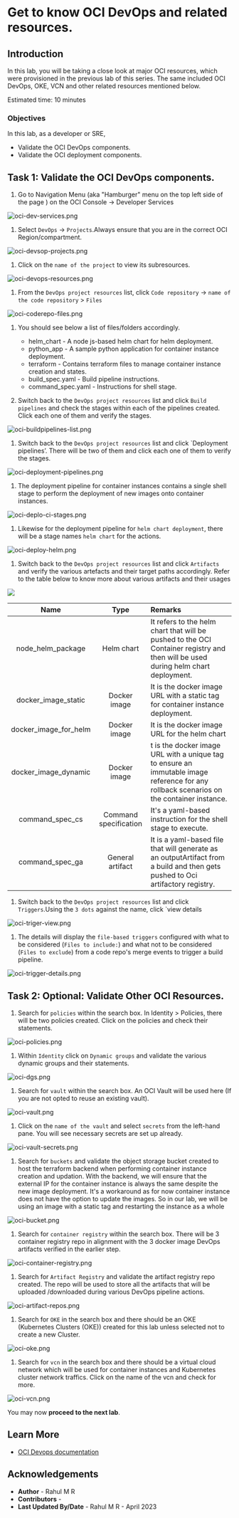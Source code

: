 # Get to know OCI DevOps and related resources.

## Introduction

In this lab, you will be taking a close look at major OCI  resources, which were provisioned in the previous lab of this series. The same included OCI DevOps, OKE, VCN and other related resources mentioned below.


Estimated time: 10 minutes

### Objectives

In this lab, as a developer or SRE,

* Validate the OCI DevOps components.
* Validate the OCI  deployment components.

## Task 1: Validate the OCI DevOps components.

1. Go to Navigation Menu (aka "Hamburger" menu on the top left side of the page ) on the OCI Console -> Developer Services

![oci-dev-services.png](images/oci-dev-services.png)

1. Select `DevOps` -> `Projects`.Always ensure that you are in the correct OCI Region/compartment.

![oci-devsop-projects.png](images/oci-devsop-projects.png)

1. Click on the `name of the project` to view its subresources.

![oci-devops-resources.png](images/oci-devops-resources.png)

1. From the `DevOps project resources` list, click `Code repository` -> `name of the code repository` > `Files`

![oci-coderepo-files.png](images/oci-coderepo-files.png)

1. You should see below a list of files/folders accordingly.

   - helm_chart - A node js-based helm chart for helm deployment.
   - python_app - A sample python application for container instance deployment.
   - terraform - Contains terraform files to manage container instance creation and states.
   - build_spec.yaml - Build pipeline instructions.
   - command_spec.yaml - Instructions for shell stage.

1. Switch back to the `DevOps project resources` list and click `Build pipelines` and check the stages within each of the pipelines created. Click each one of them and verify the stages.

![oci-buildpipelines-list.png](images/oci-buildpipelines-list.png)

1. Switch back to the `DevOps project resources` list and click `Deployment pipelines’. There will be two of them and click each one of them to verify the stages.

![oci-deployment-pipelines.png](images/oci-deployment-pipelines.png)

1. The deployment pipeline for container instances contains a single shell stage to perform the deployment of new images onto container instances.

![oci-deplo-ci-stages.png](images/oci-deplo-ci-stages.png)

1. Likewise for the deployment pipeline for `helm chart deployment`, there will be a stage names `helm chart` for the actions.

![oci-deploy-helm.png](images/oci-deploy-helm.png)

1. Switch back to the `DevOps project resources` list and click `Artifacts` and verify the various artefacts and their target paths accordingly. Refer to the table below to know more about various artifacts and their usages

![](images/oci-devops-artifacts.png)

|  Name   |     Type     | Remarks                                                                                                                             |
|:-------:|:------------:|:------------------------------------------------------------------------------------------------------------------------------------|
| node_helm_package |  Helm chart  | It refers to the helm chart that will be pushed to the OCI Container registry and then will be used during helm chart deployment.       |
| docker_image_static | Docker image | It is the docker image URL with a static tag for container instance deployment.                                                     |
| docker_image_for_helm | Docker image | It is the docker image URL for the helm chart                                                                                       |
| docker_image_dynamic |     Docker image      | t is the docker image URL with a unique tag to ensure an immutable image reference for any rollback scenarios on the container instance. |
| command_spec_cs |     Command specification      | It's a yaml-based instruction for the shell stage to execute.                                                                            |
| command_spec_ga |     General artifact      | It is a yaml-based file that will generate as an outputArtifact from a build and then gets pushed to Oci artifactory registry.        |

1. Switch back to the `DevOps project resources` list and click `Triggers`.Using the `3 dots` against the name, click `view details

![oci-triger-view.png](images/oci-triger-view.png)

1. The details will display the `file-based triggers` configured with what to be considered (`Files to include:`) and what not to be considered (`Files to exclude`) from a code repo's merge events to trigger a build pipeline.

![oci-trigger-details.png](images/oci-trigger-details.png)


## Task 2: Optional: Validate Other OCI Resources.

1. Search for `policies` within the search box. In Identity > Policies, there will be two policies created. Click on the policies and check their statements.

![oci-policies.png](images/oci-policies.png)

1. Within `Identity` click on `Dynamic groups` and validate the various dynamic groups and their statements.

![oci-dgs.png](images/oci-dgs.png)

1. Search for `vault` within the search box. An OCI Vault will be used here (If you are not opted to reuse an existing vault).

![oci-vault.png](images/oci-vault.png)

1. Click on the `name of the vault` and select `secrets` from the left-hand pane. You will see necessary secrets are set up already.

![oci-vault-secrets.png](images/oci-vault-secrets.png)

1. Search for `buckets` and validate the object storage bucket created to host the terraform backend when performing container instance creation and updation. With the backend, we will ensure that the external IP for the container instance is always the same despite the new image deployment. It's a workaround as for now container instance does not have the option to update the images. So in our lab, we will be using an image with a static tag and restarting the instance as a whole

![oci-bucket.png](images/oci-bucket.png)

1. Search for `container registry` within the search box. There will be 3 container registry repo in alignment with the 3 docker image DevOps artifacts verified in the earlier step.

![oci-container-registry.png](images/oci-container-registry.png)

1. Search for `Artifact Registry` and validate the artifact registry repo created. The repo will be used to store all the artifacts that will be uploaded /downloaded during various DevOps pipeline actions.

![oci-artifact-repos.png](images/oci-artifact-repos.png)

1. Search for `OKE` in the search box and there should be an OKE (Kubernetes Clusters (OKE)) created for this lab unless selected not to create a new Cluster.

![oci-oke.png](images/oci-oke.png)

1. Search for `vcn` in the search box and there should be a virtual cloud network which will be used for container instances and Kubernetes cluster network traffics. Click on the name of the vcn and check for more.

![oci-vcn.png](images/oci-vcn.png)

You may now **proceed to the next lab**.

## Learn More

* [OCI Devops documentation](https://docs.oracle.com/en-us/iaas/Content/devops/using/home.htm)


## Acknowledgements

* **Author** - Rahul M R
* **Contributors** -
* **Last Updated By/Date** - Rahul M R - April 2023






    





